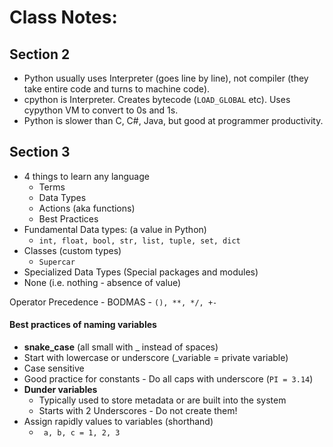 # Class Notes:

## Section 2
- Python usually uses Interpreter (goes line by line), not compiler (they take entire code and turns to machine code).
- cpython is Interpreter. Creates bytecode (`LOAD_GLOBAL` etc). Uses cypython VM to convert to 0s and 1s.
- Python is slower than C, C#, Java, but good at programmer productivity.

## Section 3
- 4 things to learn any language
    - Terms
    - Data Types
    - Actions (aka functions)
    - Best Practices
- Fundamental Data types: (a value in Python)
    - ` int, float, bool, str, list, tuple, set, dict `
- Classes (custom types)
    - `Supercar`
- Specialized Data Types (Special packages and modules)
- None (i.e. nothing - absence of value)

Operator Precedence - BODMAS - `(), **, */, +- `

#### Best practices of naming variables
- <b>snake_case</b> (all small with _ instead of spaces)
- Start with lowercase or underscore (_variable = private variable)
- Case sensitive
- Good practice for constants - Do all caps with underscore (`PI = 3.14`)
- <b>Dunder variables</b>
    - Typically used to store metadata or are built into the system
    - Starts with 2 Underscores - Do not create them!
- Assign rapidly values to variables (shorthand)
    - ` a, b, c = 1, 2, 3`